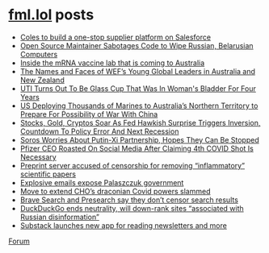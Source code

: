 # [fml.lol](https://fml.lol) posts
<!-- BLOG-POST-LIST:START -->
- [Coles to build a one-stop supplier platform on Salesforce](https://fml.lol/coles-to-build-a-one-stop-supplier-platform-on-salesforce/)
- [Open Source Maintainer Sabotages Code to Wipe Russian, Belarusian Computers](https://fml.lol/open-source-maintainer-sabotages-code-to-wipe-russian-belarusian-computers/)
- [Inside the mRNA vaccine lab that is coming to Australia](https://fml.lol/inside-the-mrna-vaccine-lab-that-is-coming-to-australia/)
- [The Names and Faces of WEF’s Young Global Leaders in Australia and New Zealand](https://fml.lol/the-names-and-faces-of-wefs-young-global-leaders-in-australia-and-new-zealand/)
- [UTI Turns Out To Be Glass Cup That Was In Woman&#39;s Bladder For Four Years](https://fml.lol/uti-turns-out-to-be-glass-tumbler-that-was-in-her-bladder-for-four-years/)
- [US Deploying Thousands of Marines to Australia’s Northern Territory to Prepare For Possibility of War With China](https://fml.lol/us-deploying-thousands-of-marines-to-australias-northern-territory-to-prepare-for-possibility-of-war-with-china/)
- [Stocks, Gold, Cryptos Soar As Fed Hawkish Surprise Triggers Inversion, Countdown To Policy Error And Next Recession](https://fml.lol/stocks-gold-cryptos-soar-as-fed-hawkish-surprise-triggers-inversion-countdown-to-policy-error-and-next-recesssion/)
- [Soros Worries About Putin-Xi Partnership, Hopes They Can Be Stopped](https://fml.lol/soros-worries-about-putin-xi-partnership-hopes-they-can-be-stopped/)
- [Pfizer CEO Roasted On Social Media After Claiming 4th COVID Shot Is Necessary](https://fml.lol/pfizer-ceo-roasted-on-social-media-after-claiming-4th-covid-shot-is-necessary/)
- [Preprint server accused of censorship for removing “inflammatory” scientific papers](https://fml.lol/preprint-server-accused-of-censorship-for-removing-inflammatory-scientific-papers/)
- [Explosive emails expose Palaszczuk government](https://fml.lol/explosive-emails-expose-palaszczuk-government/)
- [Move to extend CHO’s draconian Covid powers slammed](https://fml.lol/move-to-extend-chos-draconian-covid-powers-slammed/)
- [Brave Search and Presearch say they don’t censor search results](https://fml.lol/brave-search-and-presearch-say-they-dont-censor-search-results/)
- [DuckDuckGo ends neutrality, will down-rank sites “associated with Russian disinformation”](https://fml.lol/duckduckgo-ends-neutrality-will-down-rank-sites-associated-with-russian-disinformation/)
- [Substack launches new app for reading newsletters and more](https://fml.lol/substack-launches-new-app-for-reading-newsletters-and-more/)
<!-- BLOG-POST-LIST:END -->

[Forum](https://forum.fml.lol)
